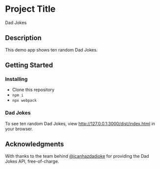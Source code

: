 # Project Title

Dad Jokes

## Description

This demo app shows ten random Dad Jokes.

## Getting Started

### Installing

- Clone this repository
- `npm i`
- `npx webpack`

### Dad Jokes

To see ten random Dad Jokes, view http://127.0.0.1:3000/dist/index.html in your browser.

## Acknowledgments

With thanks to the team behind [@icanhazdadjoke](https://icanhazdadjoke.com) for providing the Dad Jokes API, free-of-charge.
